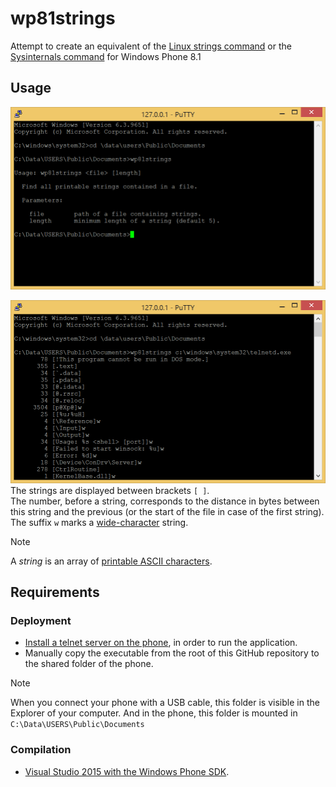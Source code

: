 # wp81strings

Attempt to create an equivalent of the [Linux strings command](https://en.wikipedia.org/wiki/Strings_(Unix)) or the [Sysinternals command](https://learn.microsoft.com/en-us/sysinternals/downloads/strings) for Windows Phone 8.1  

## Usage

![usage](Capture01.PNG)

![result](Capture02.PNG)
The strings are displayed between brackets `[ ]`.  
The number, before a string, corresponds to the distance in bytes between this string and the previous (or the start of the file in case of the first string).  
The suffix `w` marks a [wide-character](https://learn.microsoft.com/en-us/windows/win32/midl/wchar-t) string.

> [!NOTE]
> A _string_ is an array of [printable ASCII characters](https://www.ascii-code.com/characters/printable-characters).

## Requirements

### Deployment

- [Install a telnet server on the phone](https://github.com/fredericGette/wp81documentation/tree/main/telnetOverUsb#readme), in order to run the application.  
- Manually copy the executable from the root of this GitHub repository to the shared folder of the phone.
> [!NOTE]
> When you connect your phone with a USB cable, this folder is visible in the Explorer of your computer. And in the phone, this folder is mounted in `C:\Data\USERS\Public\Documents`  

### Compilation

- [Visual Studio 2015 with the Windows Phone SDK](https://github.com/fredericGette/wp81documentation/blob/main/ConsoleApplicationBuilding/README.md).  
